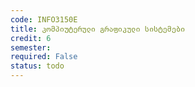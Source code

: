 ```yaml
---
code: INFO3150E
title: კომპიუტერული გრაფიკული სისტემები
credit: 6
semester: 
required: False
status: todo
---
```


